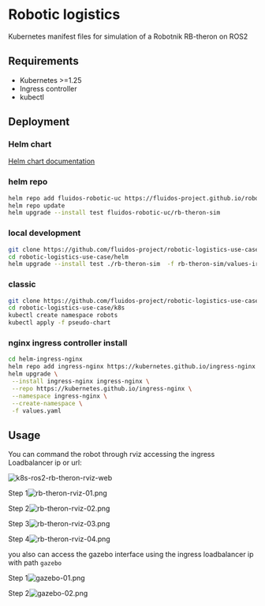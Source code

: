 # Robotic logistics

Kubernetes manifest files for simulation of a Robotnik RB-theron on ROS2

## Requirements

- Kubernetes >=1.25
- Ingress controller
- kubectl

## Deployment

### Helm chart

[Helm chart documentation](charts/rb-theron-sim/README.md)

### helm repo

```bash
helm repo add fluidos-robotic-uc https://fluidos-project.github.io/robotic-logistics-use-case
helm repo update
helm upgrade --install test fluidos-robotic-uc/rb-theron-sim
```

### local development

```bash
git clone https://github.com/fluidos-project/robotic-logistics-use-case.git
cd robotic-logistics-use-case/helm
helm upgrade --install test ./rb-theron-sim  -f rb-theron-sim/values-iron-zenoh.yaml
```

### classic

```bash
git clone https://github.com/fluidos-project/robotic-logistics-use-case.git
cd robotic-logistics-use-case/k8s
kubectl create namespace robots
kubectl apply -f pseudo-chart
```

### nginx ingress controller install
```bash
cd helm-ingress-nginx
helm repo add ingress-nginx https://kubernetes.github.io/ingress-nginx
helm upgrade \
 --install ingress-nginx ingress-nginx \
 --repo https://kubernetes.github.io/ingress-nginx \
 --namespace ingress-nginx \
 --create-namespace \
 -f values.yaml
```

## Usage

You can command the robot through rviz accessing the ingress Loadbalancer ip or url:

![k8s-ros2-rb-theron-rviz-web](doc/k8s-ros2-rb-theron-rviz-web.gif)

Step 1![rb-theron-rviz-01.png](doc/rb-theron-rviz-01.png)

Step 2![rb-theron-rviz-02.png](doc/rb-theron-rviz-02.png)

Step 3![rb-theron-rviz-03.png](doc/rb-theron-rviz-03.png)

Step 4![rb-theron-rviz-04.png](doc/rb-theron-rviz-04.png)

you also can access the gazebo interface using the ingress loadbalancer ip with path `gazebo`

Step 1![gazebo-01.png](doc/gazebo-01.png)

Step 2![gazebo-02.png](doc/gazebo-02.png)